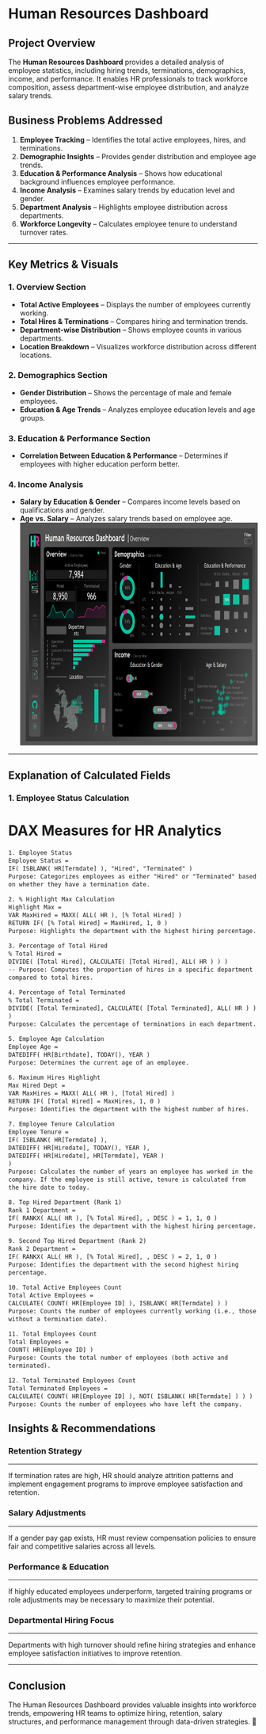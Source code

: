 # Human Resources Dashboard

## Project Overview

The **Human Resources Dashboard** provides a detailed analysis of employee statistics, including hiring trends, terminations, demographics, income, and performance. It enables HR professionals to track workforce composition, assess department-wise employee distribution, and analyze salary trends.

## Business Problems Addressed

1. **Employee Tracking** – Identifies the total active employees, hires, and terminations.
2. **Demographic Insights** – Provides gender distribution and employee age trends.
3. **Education & Performance Analysis** – Shows how educational background influences employee performance.
4. **Income Analysis** – Examines salary trends by education level and gender.
5. **Department Analysis** – Highlights employee distribution across departments.
6. **Workforce Longevity** – Calculates employee tenure to understand turnover rates.

---

## Key Metrics & Visuals

### **1. Overview Section**

- **Total Active Employees** – Displays the number of employees currently working.
- **Total Hires & Terminations** – Compares hiring and termination trends.
- **Department-wise Distribution** – Shows employee counts in various departments.
- **Location Breakdown** – Visualizes workforce distribution across different locations.

### **2. Demographics Section**

- **Gender Distribution** – Shows the percentage of male and female employees.
- **Education & Age Trends** – Analyzes employee education levels and age groups.

### **3. Education & Performance Section**

- **Correlation Between Education & Performance** – Determines if employees with higher education perform better.

### **4. Income Analysis**

- **Salary by Education & Gender** – Compares income levels based on qualifications and gender.
- **Age vs. Salary** – Analyzes salary trends based on employee age.
  <img src="dashboard.PNG" alt="Customer Analysis Dashboard" width="800" height="450">

---

## Explanation of Calculated Fields

### **1. Employee Status Calculation**

# DAX Measures for HR Analytics

```DAX
1. Employee Status
Employee Status =
IF( ISBLANK( HR[Termdate] ), "Hired", "Terminated" )
Purpose: Categorizes employees as either "Hired" or "Terminated" based on whether they have a termination date.
```

```DAX
2. % Highlight Max Calculation
Highlight Max =
VAR MaxHired = MAXX( ALL( HR ), [% Total Hired] )
RETURN IF( [% Total Hired] = MaxHired, 1, 0 )
Purpose: Highlights the department with the highest hiring percentage.
```

```DAX
3. Percentage of Total Hired
% Total Hired =
DIVIDE( [Total Hired], CALCULATE( [Total Hired], ALL( HR ) ) )
-- Purpose: Computes the proportion of hires in a specific department compared to total hires.
```

```DAX
4. Percentage of Total Terminated
% Total Terminated =
DIVIDE( [Total Terminated], CALCULATE( [Total Terminated], ALL( HR ) ) )
Purpose: Calculates the percentage of terminations in each department.
```

```DAX
5. Employee Age Calculation
Employee Age =
DATEDIFF( HR[Birthdate], TODAY(), YEAR )
Purpose: Determines the current age of an employee.
```

```DAX
6. Maximum Hires Highlight
Max Hired Dept =
VAR MaxHires = MAXX( ALL( HR ), [Total Hired] )
RETURN IF( [Total Hired] = MaxHires, 1, 0 )
Purpose: Identifies the department with the highest number of hires.
```

```DAX
7. Employee Tenure Calculation
Employee Tenure =
IF( ISBLANK( HR[Termdate] ),
DATEDIFF( HR[Hiredate], TODAY(), YEAR ),
DATEDIFF( HR[Hiredate], HR[Termdate], YEAR )
)
Purpose: Calculates the number of years an employee has worked in the company. If the employee is still active, tenure is calculated from the hire date to today.
```

```DAX
8. Top Hired Department (Rank 1)
Rank 1 Department =
IF( RANKX( ALL( HR ), [% Total Hired], , DESC ) = 1, 1, 0 )
Purpose: Identifies the department with the highest hiring percentage.
```

```DAX
9. Second Top Hired Department (Rank 2)
Rank 2 Department =
IF( RANKX( ALL( HR ), [% Total Hired], , DESC ) = 2, 1, 0 )
Purpose: Identifies the department with the second highest hiring percentage.
```

```DAX
10. Total Active Employees Count
Total Active Employees =
CALCULATE( COUNT( HR[Employee ID] ), ISBLANK( HR[Termdate] ) )
Purpose: Counts the number of employees currently working (i.e., those without a termination date).
```

```DAX
11. Total Employees Count
Total Employees =
COUNT( HR[Employee ID] )
Purpose: Counts the total number of employees (both active and terminated).
```

```DAX
12. Total Terminated Employees Count
Total Terminated Employees =
CALCULATE( COUNT( HR[Employee ID] ), NOT( ISBLANK( HR[Termdate] ) ) )
Purpose: Counts the number of employees who have left the company.
```

## Insights & Recommendations

### Retention Strategy

---

If termination rates are high, HR should analyze attrition patterns and implement engagement programs to improve employee satisfaction and retention.

### Salary Adjustments

---

If a gender pay gap exists, HR must review compensation policies to ensure fair and competitive salaries across all levels.

### Performance & Education

---

If highly educated employees underperform, targeted training programs or role adjustments may be necessary to maximize their potential.

### Departmental Hiring Focus

---

Departments with high turnover should refine hiring strategies and enhance employee satisfaction initiatives to improve retention.

---

## Conclusion

The Human Resources Dashboard provides valuable insights into workforce trends, empowering HR teams to optimize hiring, retention, salary structures, and performance management through data-driven strategies. 🚀
